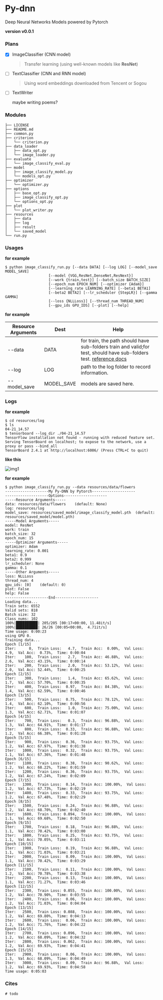 # Py-dnn
Deep Neural Networks Models powered by Pytorch

**version v0.0.1**

### Plans

- [x] ImageClassifier (CNN model)
  
  > Transfer learning (using well-known models like **ResNet**)

- [ ] TextClassifier (CNN and RNN model)
   
  > Using word embeddings downloaded from Tencent or Sogou
  
- [ ] TextWriter 

   maybe writing poems?


### Modules

```shell
├── LICENSE
├── README.md
├── common.py
├── criterion
│   └── criterion.py
├── data_loader
│   ├── data_opt.py
│   └── image_loader.py
├── evaluate
│   └── image_classify_eval.py
├── model
│   ├── image_classify_model.py
│   └── models_opt.py
├── optimizer
│   └── optimizer.py
├── options
│   ├── base_opt.py
│   ├── image_classify_opt.py
│   └── options_opt.py
├── plot
│   └── plot_writer.py
├── resources
│   ├── data
│   ├── log
│   ├── result
│   └── saved_model
└── run.py
```

### Usages

**for example**
```shell
$ python image_classify_run.py [--data DATA] [--log LOG] [--model_save MODEL_SAVE]
                    [--model {VGG,ResNet,DenseNet,ResNext}]
                    [--work {train,test}] [--batch_size BATCH_SIZE]
                    [--epoch_num EPOCH_NUM] [--optimizer {Adam}]
                    [--learning_rate LEARNING_RATE] [--beta1 BETA1]
                    [--beta2 BETA2] [--lr_scheduler {StepLR}] [--gamma GAMMA]
                    [--loss {NLLLoss}] [--thread_num THREAD_NUM]
                    [--gpu_ids GPU_IDS] [--plot] [--help]
```
**for example**

| Resource Arguments | Dest       | Help                                                                                                                                                                           |
|--------------------|------------|--------------------------------------------------------------------------------------------------------------------------------------------------------------------------------|
| --data             | DATA       | for train, the path should have sub-folders train and valid;for test, should have sub-folders test. [reference docs](https://pytorch.org/vision/stable/datasets.html#imagefolder) |
| --log              | LOG        | path to the log folder to record information.                                                                                                                                  |
| --model_save       | MODEL_SAVE | models are saved here.

### Logs 

**for example**

```shell
$ cd resources/log
$ ls
04-21_14.57
$ tensorboard --log_dir ./04-21_14.57
TensorFlow installation not found - running with reduced feature set.
Serving TensorBoard on localhost; to expose to the network, use a proxy or pass --bind_all
TensorBoard 2.4.1 at http://localhost:6006/ (Press CTRL+C to quit)
```
**like this**

![img1](./resources/images/QQ截图20210421151702.png)

**for example**

```shell
$ python image_classify_run.py --data resources/data/flowers
--------------------My Py-DNN by Pytorch--------------------
--------------------Options--------------------
-----Resource Arguments-----
data: resources/data/flowers	(default: None)	
log: resources/log
model_save: resources/saved_model/image_classify_model.pth	(default: resources/saved_model/model.pth)	
-----Model Arguments-----
model: ResNet
work: train
batch_size: 32
epoch_num: 15
-----Optimizer Arguments-----
optimizer: Adam
learning_rate: 0.001
beta1: 0.9
beta2: 0.999
lr_scheduler: None
gamma: 0.1
-----Other Arguments-----
loss: NLLLoss
thread_num: 4
gpu_ids: [0]	(default: 0)	
plot: False
help: False
--------------------End--------------------
Loading data...
Train sets: 6552
Valid sets: 818
Batch size: 32
Class nums: 102
100%|██████████| 205/205 [00:17<00:00, 11.48it/s]
100%|██████████| 26/26 [00:05<00:00,  4.71it/s]
Time usage: 0:00:23
using GPU 0.
Training data...
Epoch [1/15]
Iter:      0,  Train Loss:   4.7,  Train Acc:  0.00%,  Val Loss:   4.9,  Val Acc:  0.73%,  Time: 0:00:04
Iter:    100,  Train Loss:   2.7,  Train Acc: 46.88%,  Val Loss:   2.6,  Val Acc: 43.15%,  Time: 0:00:14
Iter:    200,  Train Loss:   2.0,  Train Acc: 53.12%,  Val Loss:   2.0,  Val Acc: 52.44%,  Time: 0:00:25
Epoch [2/15]
Iter:    300,  Train Loss:   1.4,  Train Acc: 65.62%,  Val Loss:   1.7,  Val Acc: 57.70%,  Time: 0:00:35
Iter:    400,  Train Loss:  0.97,  Train Acc: 84.38%,  Val Loss:   1.4,  Val Acc: 62.59%,  Time: 0:00:46
Epoch [3/15]
Iter:    500,  Train Loss:  0.75,  Train Acc: 78.12%,  Val Loss:   1.4,  Val Acc: 62.10%,  Time: 0:00:56
Iter:    600,  Train Loss:   1.0,  Train Acc: 75.00%,  Val Loss:   1.3,  Val Acc: 62.71%,  Time: 0:01:07
Epoch [4/15]
Iter:    700,  Train Loss:   0.3,  Train Acc: 96.88%,  Val Loss:   1.3,  Val Acc: 64.91%,  Time: 0:01:17
Iter:    800,  Train Loss:  0.33,  Train Acc: 96.88%,  Val Loss:   1.2,  Val Acc: 66.38%,  Time: 0:01:28
Epoch [5/15]
Iter:    900,  Train Loss:  0.36,  Train Acc: 93.75%,  Val Loss:   1.2,  Val Acc: 67.97%,  Time: 0:01:38
Iter:   1000,  Train Loss:  0.32,  Train Acc: 93.75%,  Val Loss:   1.1,  Val Acc: 67.36%,  Time: 0:01:48
Epoch [6/15]
Iter:   1100,  Train Loss:  0.38,  Train Acc: 90.62%,  Val Loss:   1.2,  Val Acc: 68.22%,  Time: 0:01:59
Iter:   1200,  Train Loss:  0.36,  Train Acc: 93.75%,  Val Loss:   1.2,  Val Acc: 67.24%,  Time: 0:02:09
Epoch [7/15]
Iter:   1300,  Train Loss:  0.14,  Train Acc: 100.00%,  Val Loss:   1.2,  Val Acc: 67.73%,  Time: 0:02:19
Iter:   1400,  Train Loss:  0.33,  Train Acc: 93.75%,  Val Loss:   1.2,  Val Acc: 67.48%,  Time: 0:02:29
Epoch [8/15]
Iter:   1500,  Train Loss:  0.24,  Train Acc: 96.88%,  Val Loss:   1.2,  Val Acc: 68.70%,  Time: 0:02:40
Iter:   1600,  Train Loss: 0.094,  Train Acc: 100.00%,  Val Loss:   1.1,  Val Acc: 69.68%,  Time: 0:02:50
Epoch [9/15]
Iter:   1700,  Train Loss:  0.18,  Train Acc: 96.88%,  Val Loss:   1.1,  Val Acc: 70.42%,  Time: 0:03:00
Iter:   1800,  Train Loss:  0.25,  Train Acc: 93.75%,  Val Loss:   1.1,  Val Acc: 70.05%,  Time: 0:03:11
Epoch [10/15]
Iter:   1900,  Train Loss:  0.19,  Train Acc: 96.88%,  Val Loss:   1.1,  Val Acc: 71.03%,  Time: 0:03:21
Iter:   2000,  Train Loss:  0.09,  Train Acc: 100.00%,  Val Loss:   1.1,  Val Acc: 70.42%,  Time: 0:03:29
Epoch [11/15]
Iter:   2100,  Train Loss:  0.11,  Train Acc: 100.00%,  Val Loss:   1.2,  Val Acc: 70.78%,  Time: 0:03:38
Iter:   2200,  Train Loss:  0.13,  Train Acc: 100.00%,  Val Loss:   1.1,  Val Acc: 71.27%,  Time: 0:03:46
Epoch [12/15]
Iter:   2300,  Train Loss: 0.055,  Train Acc: 100.00%,  Val Loss:   1.2,  Val Acc: 70.90%,  Time: 0:03:55
Iter:   2400,  Train Loss:  0.06,  Train Acc: 100.00%,  Val Loss:   1.2,  Val Acc: 71.03%,  Time: 0:04:04
Epoch [13/15]
Iter:   2500,  Train Loss: 0.088,  Train Acc: 100.00%,  Val Loss:   1.2,  Val Acc: 69.80%,  Time: 0:04:13
Iter:   2600,  Train Loss:  0.06,  Train Acc: 100.00%,  Val Loss:   1.2,  Val Acc: 71.76%,  Time: 0:04:22
Epoch [14/15]
Iter:   2700,  Train Loss: 0.096,  Train Acc: 100.00%,  Val Loss:   1.2,  Val Acc: 68.09%,  Time: 0:04:32
Iter:   2800,  Train Loss: 0.062,  Train Acc: 100.00%,  Val Loss:   1.2,  Val Acc: 69.93%,  Time: 0:04:41
Epoch [15/15]
Iter:   2900,  Train Loss:  0.06,  Train Acc: 100.00%,  Val Loss:   1.3,  Val Acc: 68.09%,  Time: 0:04:49
Iter:   3000,  Train Loss:  0.09,  Train Acc: 96.88%,  Val Loss:   1.2,  Val Acc: 69.93%,  Time: 0:04:58
Time usage: 0:05:03
```

### Cites

`# todo`